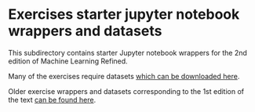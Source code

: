 # Exercises starter jupyter notebook wrappers and datasets

This subdirectory contains starter Jupyter notebook wrappers for the 2nd edition of Machine Learning Refined.

Many of the exercises require datasets [which can be downloaded here](https://www.dropbox.com/scl/fi/4cry0hx56bzo7mqjkuf6r/mlrefined_ed2_datasets.zip?rlkey=pg92m4i69wzdhohs0p3g27pxg&st=g9z5gpuj&dl=0).

Older exercise wrappers and datasets corresponding to the 1st edition of the text [can be found here](https://www.dropbox.com/scl/fi/wpktu7varywriqya8bhj8/mlrefined_ed1_hw_wrappers.zip?rlkey=1qpvurorth7hetnzmwy03ag7z&st=ukkrlhxk&dl=0).
